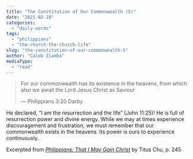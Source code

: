 ```yaml
---
title: "The Constitution of Our Commonwealth (5)"
date: "2021-02-18"
categories: 
  - "daily-words"
tags: 
  - "philippians"
  - "the-church-the-church-life"
slug: "the-constitution-of-our-commonwealth-5"
author: "Caleb Ziamba"
mediaType: 
  - "read"
---
```


> For _our_ commonwealth has its existence in the heavens, from which also we await the Lord Jesus Christ as Saviour
> 
> — Philippians 3:20 Darby

He declared, “I am the resurrection and the life” (John 11:25)! He is full of resurrection power and divine energy. While we may at times experience discouragement and frustration, we must remember that our commonwealth exists in the heavens. Its power is ours to experience continuously.

Excerpted from _[Philippians: That I May Gain Christ](https://www.asweetsavor.org/book-philippians/)_ by Titus Chu, p. 245

